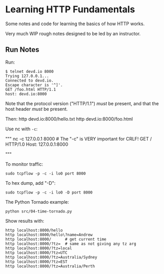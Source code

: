 # Learning HTTP Fundamentals

Some notes and code for learning the basics of how HTTP works.

Very much WIP rough notes designed to be led by an instructor.

## Run Notes

Run:

    $ telnet devd.io 8000
    Trying 127.0.0.1...
    Connected to devd.io.
    Escape character is '^]'.
    GET /foo.html HTTP/1.1
    host: devd.io:8000

Note that the protocol version ("HTTP/1.1") *must* be present,
and that the host header *must* be present.


Then:
    http devd.io:8000/hello.txt
    http devd.io:8000/foo.html



Use nc with ``-c``:

"""
nc -c 127.0.0.1 8000   # The "-c" is VERY important for CRLF!
GET / HTTP/1.0
Host: 127.0.0.1:8000

"""

To monitor traffic:

    sudo tcpflow -p -c -i lo0 port 8000


To hex dump, add "-D":

    sudo tcpflow -p -c -i lo0 -D port 8000


The Python Tornado example:

    python src/04-time-tornado.py

Show results with:

    http localhost:8000/hello
    http localhost:8000/hello\?name=Andrew
    http localhost:8000/      # get current time
    http localhost:8000/?tz=  # same as not giving any tz arg
    http localhost:8000/?tz=local
    http localhost:8000/?tz=UTC
    http localhost:8000/?tz=Australia/Sydney
    http localhost:8000/?tz=EST
    http localhost:8000/?tz=Australia/Perth

